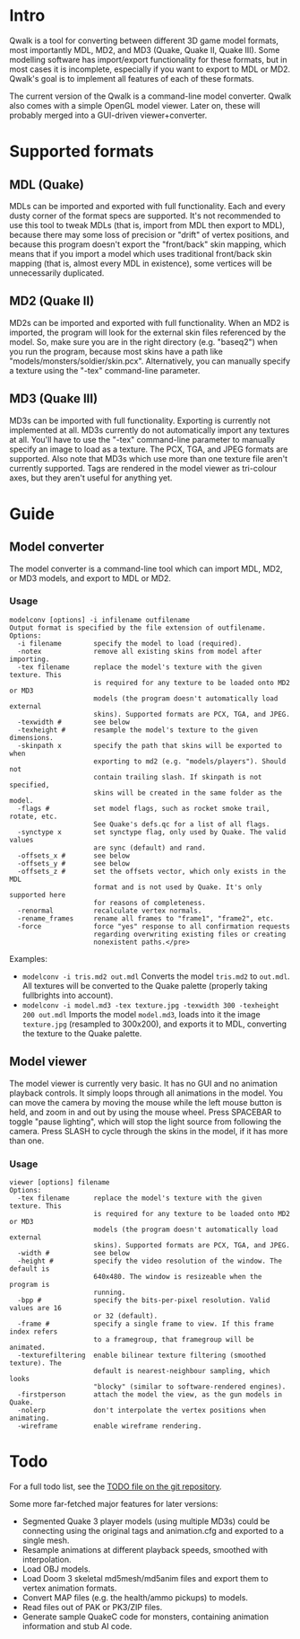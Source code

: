 # Intro

Qwalk is a tool for converting between different 3D game model formats, most importantly MDL, MD2,
and MD3 (Quake, Quake II, Quake III). Some modelling software has import/export functionality for these
formats, but in most cases it is incomplete, especially if you want to export to MDL or MD2. Qwalk's
goal is to implement all features of each of these formats.

The current version of the Qwalk is a command-line model converter. Qwalk also comes with a simple OpenGL model viewer. Later on, these will probably merged into a GUI-driven viewer+converter.

# Supported formats

## MDL (Quake)

MDLs can be imported and exported with full functionality. Each and every dusty corner of the format specs are supported.
It's not recommended to use this tool to tweak MDLs (that is, import from MDL then export to MDL), because there may some loss of precision
or "drift" of vertex positions, and because this program doesn't export the "front/back" skin mapping, which means that if you
import a model which uses traditional front/back skin mapping (that is, almost every MDL in existence), some vertices will be
unnecessarily duplicated.

## MD2 (Quake II)

MD2s can be imported and exported with full functionality.
When an MD2 is imported, the program will look for the external skin files referenced by the model. So, make sure you are in the
right directory (e.g. "baseq2") when you run the program, because most skins have a path like "models/monsters/soldier/skin.pcx".
Alternatively, you can manually specify a texture using the "-tex" command-line parameter.

## MD3 (Quake III)

MD3s can be imported with full functionality. Exporting is currently not implemented at all.
MD3s currently do not automatically import any textures at all. You'll have to use the "-tex" command-line parameter to manually
specify an image to load as a texture. The PCX, TGA, and JPEG formats are supported. Also note that MD3s which use more than one
texture file aren't currently supported.
Tags are rendered in the model viewer as tri-colour axes, but they aren't useful for anything yet.

# Guide

## Model converter

The model converter is a command-line tool which can import MDL, MD2, or MD3 models, and export to MDL or MD2.

### Usage

```
modelconv [options] -i infilename outfilename
Output format is specified by the file extension of outfilename.
Options:
  -i filename        specify the model to load (required).
  -notex             remove all existing skins from model after importing.
  -tex filename      replace the model's texture with the given texture. This
                     is required for any texture to be loaded onto MD2 or MD3
                     models (the program doesn't automatically load external
                     skins). Supported formats are PCX, TGA, and JPEG.
  -texwidth #        see below
  -texheight #       resample the model's texture to the given dimensions.
  -skinpath x        specify the path that skins will be exported to when
                     exporting to md2 (e.g. "models/players"). Should not
                     contain trailing slash. If skinpath is not specified,
                     skins will be created in the same folder as the model.
  -flags #           set model flags, such as rocket smoke trail, rotate, etc.
                     See Quake's defs.qc for a list of all flags.
  -synctype x        set synctype flag, only used by Quake. The valid values
                     are sync (default) and rand.
  -offsets_x #       see below
  -offsets_y #       see below
  -offsets_z #       set the offsets vector, which only exists in the MDL
                     format and is not used by Quake. It's only supported here
                     for reasons of completeness.
  -renormal          recalculate vertex normals.
  -rename_frames     rename all frames to "frame1", "frame2", etc.
  -force             force "yes" response to all confirmation requests
                     regarding overwriting existing files or creating
                     nonexistent paths.</pre>
```

Examples:
* `modelconv -i tris.md2 out.mdl`
  Converts the model `tris.md2` to `out.mdl`. All textures will be converted to the Quake palette (properly taking fullbrights into account).
* `modelconv -i model.md3 -tex texture.jpg -texwidth 300 -texheight 200 out.mdl`
  Imports the model `model.md3`, loads into it the image `texture.jpg` (resampled to 300x200), and exports it to MDL, converting the texture to the Quake palette.

## Model viewer

The model viewer is currently very basic. It has no GUI and no animation playback controls.
It simply loops through all animations in the model. You can move the camera by moving the mouse while the
left mouse button is held, and zoom in and out by using the mouse wheel. Press SPACEBAR to toggle "pause lighting",
which will stop the light source from following the camera. Press SLASH to cycle through the skins in the model,
if it has more than one.

### Usage

```
viewer [options] filename
Options:
  -tex filename      replace the model's texture with the given texture. This
                     is required for any texture to be loaded onto MD2 or MD3
                     models (the program doesn't automatically load external
                     skins). Supported formats are PCX, TGA, and JPEG.
  -width #           see below
  -height #          specify the video resolution of the window. The default is
                     640x480. The window is resizeable when the program is
                     running.
  -bpp #             specify the bits-per-pixel resolution. Valid values are 16
                     or 32 (default).
  -frame #           specify a single frame to view. If this frame index refers
                     to a framegroup, that framegroup will be animated.
  -texturefiltering  enable bilinear texture filtering (smoothed texture). The
                     default is nearest-neighbour sampling, which looks
                     "blocky" (similar to software-rendered engines).
  -firstperson       attach the model the view, as the gun models in Quake.
  -nolerp            don't interpolate the vertex positions when animating.
  -wireframe         enable wireframe rendering.
```

# Todo

For a full todo list, see the [TODO file on the git repository](TODO).

Some more far-fetched major features for later versions:

* Segmented Quake 3 player models (using multiple MD3s) could be connecting using the original tags and animation.cfg and exported to a single mesh.
* Resample animations at different playback speeds, smoothed with interpolation.
* Load OBJ models.
* Load Doom 3 skeletal md5mesh/md5anim files and export them to vertex animation formats.
* Convert MAP files (e.g. the health/ammo pickups) to models.
* Read files out of PAK or PK3/ZIP files.
* Generate sample QuakeC code for monsters, containing animation information and stub AI code.

